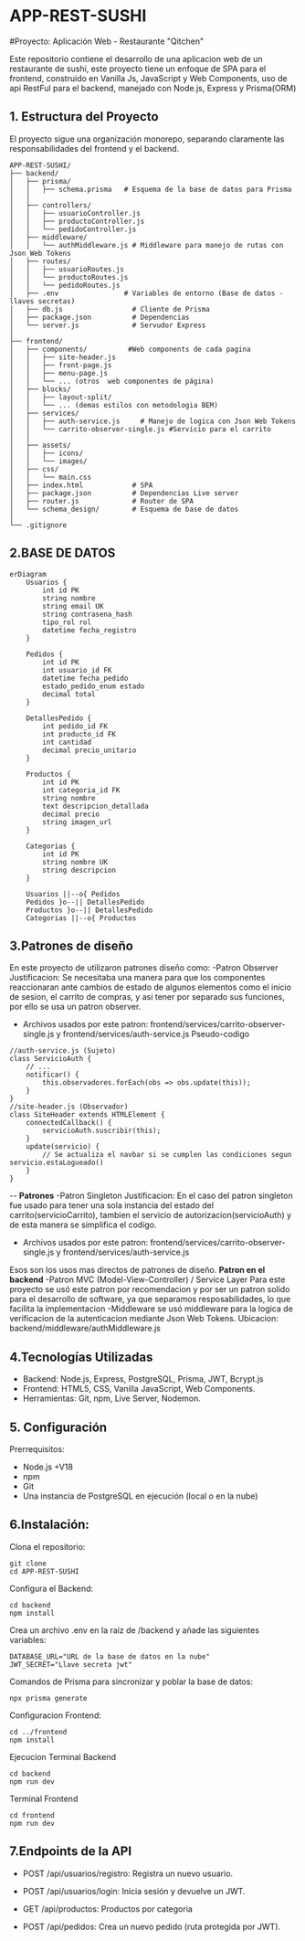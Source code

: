 # APP-REST-SUSHI
#Proyecto: Aplicación Web - Restaurante "Qitchen"

Este repositorio contiene el desarrollo de una aplicacion web de un restaurante de sushi, este proyecto tiene un enfoque de SPA para el frontend, construido en Vanilla Js, JavaScript y Web Components, uso de api RestFul para el backend, manejado con Node.js, Express y Prisma(ORM)

## 1. Estructura del Proyecto
El proyecto sigue una organización monorepo, separando claramente las responsabilidades del frontend y el backend.
```
APP-REST-SUSHI/
├── backend/
│   ├── prisma/
│   │   ├── schema.prisma   # Esquema de la base de datos para Prisma
│   │  
│   ├── controllers/
│   │   ├── usuarioController.js
│   │   ├── productoController.js
│   │   └── pedidoController.js
│   ├── middleware/
│   │   └── authMiddleware.js # Middleware para manejo de rutas con Json Web Tokens
│   ├── routes/
│   │   ├── usuarioRoutes.js
│   │   └── productoRoutes.js
│   │   └── pedidoRoutes.js
│   ├── .env                # Variables de entorno (Base de datos - llaves secretas)
│   ├── db.js                 # Cliente de Prisma
│   ├── package.json          # Dependencias
│   └── server.js             # Servudor Express
│
├── frontend/
│   ├── components/          #Web components de cada pagina
│   │   ├── site-header.js
│   │   ├── front-page.js
│   │   ├── menu-page.js
│   │   └── ... (otros  web componentes de página)
│   ├── blocks/
│   │   ├── layout-split/
│   │   └── ... (demas estilos con metodologia BEM)
│   ├── services/
│   │   ├── auth-service.js     # Manejo de logica con Json Web Tokens
│   │   └── carrito-observer-single.js #Servicio para el carrito
│   │ 
│   ├── assets/
│   │   ├── icons/
│   │   └── images/
│   ├── css/
│   │   └── main.css          
│   ├── index.html            # SPA
│   ├── package.json          # Dependencias Live server
│   ├── router.js             # Router de SPA
│   └── schema_design/        # Esquema de base de datos
│
└── .gitignore
```
## 2.BASE DE DATOS
```
erDiagram
    Usuarios {
        int id PK
        string nombre
        string email UK
        string contrasena_hash
        tipo_rol rol
        datetime fecha_registro
    }

    Pedidos {
        int id PK
        int usuario_id FK
        datetime fecha_pedido
        estado_pedido_enum estado
        decimal total
    }

    DetallesPedido {
        int pedido_id FK
        int producto_id FK
        int cantidad
        decimal precio_unitario
    }

    Productos {
        int id PK
        int categoria_id FK
        string nombre
        text descripcion_detallada
        decimal precio
        string imagen_url
    }

    Categorias {
        int id PK
        string nombre UK
        string descripcion
    }

    Usuarios ||--o{ Pedidos 
    Pedidos }o--|| DetallesPedido 
    Productos }o--|| DetallesPedido 
    Categorias ||--o{ Productos 
```
## 3.Patrones de diseño
En este proyecto de utilizaron patrones diseño como:
-Patron Observer
Justificacion: Se necesitaba una manera para que los componentes reaccionaran ante cambios de estado de algunos elementos como el inicio de sesion, el carrito de compras, y asi tener por separado sus funciones, por ello se usa un patron observer.
* Archivos usados por este patron: frontend/services/carrito-observer-single.js y frontend/services/auth-service.js
Pseudo-codigo
```
//auth-service.js (Sujeto)
class ServicioAuth {
    // ...
    notificar() {
        this.observadores.forEach(obs => obs.update(this));
    }
}
//site-header.js (Observador)
class SiteHeader extends HTMLElement {
    connectedCallback() {
        servicioAuth.suscribir(this);
    }
    update(servicio) {
        // Se actualiza el navbar si se cumplen las condiciones segun servicio.estaLogueado()
    }
}
```
--
**Patrones**
-Patron Singleton
Justificacion: En el caso del patron singleton fue usado para tener una sola instancia del estado del carrito(servicioCarrito), tambien el servicio de autorizacion(servicioAuth) y de esta manera se simplifica el codigo.
* Archivos usados por este patron: frontend/services/carrito-observer-single.js y frontend/services/auth-service.js

Esos son los usos mas directos de patrones de diseño.
**Patron en el backend**
-Patron MVC (Model-View-Controller) / Service Layer
Para este proyecto se usó este patron por recomendacion y por ser un patron solido para el desarrollo de software, ya que separamos resposabilidades, lo que facilita la implementacion
-Middleware
se usó middleware para la logica de verificacion de la autenticacion mediante Json Web Tokens.
Ubicacion: backend/middleware/authMiddleware.js

## 4.Tecnologías Utilizadas
* Backend: Node.js, Express, PostgreSQL, Prisma, JWT, Bcrypt.js
* Frontend: HTML5, CSS, Vanilla JavaScript, Web Components.
* Herramientas: Git, npm, Live Server, Nodemon.

## 5. Configuración

Prerrequisitos:
* Node.js +V18
* npm
* Git
* Una instancia de PostgreSQL en ejecución (local o en la nube)

## 6.Instalación:

Clona el repositorio:
```
git clone 
cd APP-REST-SUSHI
```
Configura el Backend:
```
cd backend
npm install
```
Crea un archivo .env en la raíz de /backend y añade las siguientes variables:
```
DATABASE_URL="URL de la base de datos en la nube"
JWT_SECRET="Llave secreta jwt"
```
Comandos de Prisma para sincronizar y poblar la base de datos:
```
npx prisma generate
```
Configuracion Frontend:
```
cd ../frontend
npm install
```
Ejecucion
Terminal Backend
```
cd backend
npm run dev
```
Terminal Frontend
```
cd frontend
npm run dev
```
## 7.Endpoints de la API
* POST /api/usuarios/registro: Registra un nuevo usuario.

* POST /api/usuarios/login: Inicia sesión y devuelve un JWT.

* GET /api/productos: Productos por categoria
  
* POST /api/pedidos: Crea un nuevo pedido (ruta protegida por JWT).
